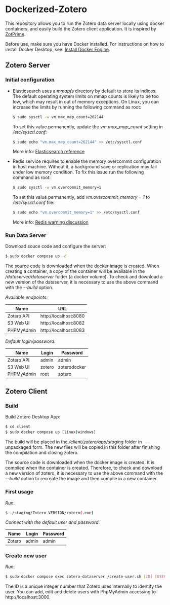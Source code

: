 # Dockerized-Zotero

This repository allows you to run the Zotero data server locally using docker containers, and easily build the Zotero client application. It is inspired by [ZotPrime](https://github.com/FiligranHQ/zotprime).

Before use, make sure you have Docker installed. For instructions on how to install Docker Desktop, see: [Install Docker Engine](https://docs.docker.com/engine/install).

## Zotero Server 

### Initial configuration 

- Elasticsearch uses a _mmapfs_ directory by default to store its indices. The default operating system limits on mmap counts is likely to be too low, which may result in out of memory exceptions. On Linux, you can increase the limits by running the following command as root:

    ```bash
    $ sudo sysctl -w vm.max_map_count=262144
    ```

    To set this value permanently, update the _vm.max_map_count_ setting in _/etc/sysctl.conf_:

    ```bash
    $ sudo echo "vm.max_map_count=262144" >> /etc/sysctl.conf
    ```

    More info: [Elasticsearch reference](https://www.elastic.co/guide/en/elasticsearch/reference/current/vm-max-map-count.html#vm-max-map-count)

- Redis service requires to enable the memory overcommit configuration in host machine. Without it, a background save or replication may fail under low memory condition. To fix this issue run the following command as root:
    ```bash
    $ sudo sysctl -w vm.overcommit_memory=1
    ```

    To set this value permanently, add _vm.overcommit_memory = 1_ to _/etc/sysctl.conf_ file:

    ```bash
    $ sudo echo "vm.overcommit_memory=1" >> /etc/sysctl.conf
    ```
    More info: [Redis warning discussion](https://github.com/nextcloud/all-in-one/discussions/1731)


### Run Data Server

Download souce code and configure the server: 
```bash
$ sudo docker compose up -d
```

The source code is downloaded when the docker image is created. When creating a container, a copy of the container will be available in the _/dataserver/dataserver_ folder (a docker volume). To check and download a new version of the dataserver, it is necessary to use the above command with the _--build_ option.

*Available endpoints*:

| Name          | URL                                           |
| ------------- | --------------------------------------------- |
| Zotero API    | http://localhost:8080                         |
| S3 Web UI     | http://localhost:8082                         |
| PHPMyAdmin    | http://localhost:8083                         |

*Default login/password*:

| Name          | Login                    | Password           |
| ------------- | ------------------------ | ------------------ |
| Zotero API    | admin                    | admin              |
| S3 Web UI     | zotero                   | zoterodocker       |
| PHPMyAdmin    | root                     | zotero             |


## Zotero Client 

### Build

Build Zotero Desktop App: 
```bash
$ cd client
$ sudo docker compose up [linux|windows]
```

The build will be placed in the _/client/zotero/app/staging_ folder in unpackaged form. The new files will be copied in this folder after finishing the compilation and closing zotero.

The source code is downloaded when the docker image is created. It is compiled when the container is created. Therefore, to check and download a new version of zotero, it is necessary to use the above command with the _--build_ option to recreate the image and then compile in a new container.

### First usage

*Run*:
```bash
$ ./staging/Zotero_VERSION/zotero(.exe)
```

*Connect with the default user and password*:

| Name          | Login                    | Password           |
| ------------- | ------------------------ | ------------------ |
| Zotero        | admin                    | admin              |

[comment]: ![Sync](./doc/sync.png)


### Create new user

*Run*:
```bash
$ sudo docker compose exec zotero-dataserver /create-user.sh [ID] [USERNAME] [PASSWORD] [EMAIL]
```

The ID is a unique integer number that Zotero uses internally to identify the user. You can add, edit and delete users with PhpMyAdmin accessing to http://localhost:3000.